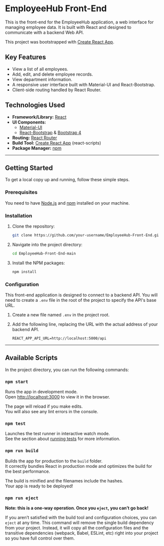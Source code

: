# EmployeeHub Front-End

This is the front-end for the EmployeeHub application, a web interface for managing employee data. It is built with React and designed to communicate with a backend Web API.

This project was bootstrapped with [Create React App](https://github.com/facebook/create-react-app).

## Key Features

-   View a list of all employees.
-   Add, edit, and delete employee records.
-   View department information.
-   A responsive user interface built with Material-UI and React-Bootstrap.
-   Client-side routing handled by React Router.

## Technologies Used

-   **Framework/Library:** [React](https://reactjs.org/)
-   **UI Components:**
    -   [Material-UI](https://material-ui.com/)
    -   [React-Bootstrap](https://react-bootstrap.github.io/) & [Bootstrap 4](https://getbootstrap.com/)
-   **Routing:** [React Router](https://reactrouter.com/)
-   **Build Tool:** [Create React App](https://create-react-app.dev/) (react-scripts)
-   **Package Manager:** [npm](https://www.npmjs.com/)

---

## Getting Started

To get a local copy up and running, follow these simple steps.

### Prerequisites

You need to have [Node.js](https://nodejs.org/) and [npm](https://www.npmjs.com/get-npm) installed on your machine.

### Installation

1.  Clone the repository:
    ```sh
    git clone https://github.com/your-username/EmployeeHub-Front-End.git
    ```
2.  Navigate into the project directory:
    ```sh
    cd EmployeeHub-Front-End-main
    ```
3.  Install the NPM packages:
    ```sh
    npm install
    ```

### Configuration

This front-end application is designed to connect to a backend API. You will need to create a `.env` file in the root of the project to specify the API's base URL.

1.  Create a new file named `.env` in the project root.
2.  Add the following line, replacing the URL with the actual address of your backend API.

    ```env
    REACT_APP_API_URL=http://localhost:5000/api
    ```

---

## Available Scripts

In the project directory, you can run the following commands:

### `npm start`

Runs the app in development mode.<br />
Open [http://localhost:3000](http://localhost:3000) to view it in the browser.

The page will reload if you make edits.<br />
You will also see any lint errors in the console.

### `npm test`

Launches the test runner in interactive watch mode.<br />
See the section about [running tests](https://facebook.github.io/create-react-app/docs/running-tests) for more information.

### `npm run build`

Builds the app for production to the `build` folder.<br />
It correctly bundles React in production mode and optimizes the build for the best performance.

The build is minified and the filenames include the hashes.<br />
Your app is ready to be deployed!

### `npm run eject`

**Note: this is a one-way operation. Once you `eject`, you can’t go back!**

If you aren’t satisfied with the build tool and configuration choices, you can `eject` at any time. This command will remove the single build dependency from your project. Instead, it will copy all the configuration files and the transitive dependencies (webpack, Babel, ESLint, etc) right into your project so you have full control over them.
